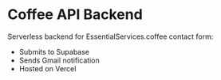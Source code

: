 # Coffee API Backend

Serverless backend for EssentialServices.coffee contact form:
- Submits to Supabase
- Sends Gmail notification
- Hosted on Vercel
